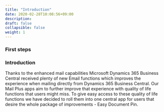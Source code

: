 ```yaml
---
title: "Introduction"
date: 2020-02-28T10:08:56+09:00
description: 
draft: false
collapsible: false
weight: 1
---
```

### First steps

### Introduction

Thanks to the enhanced mail capabilities Microsoft Dynamics 365 Business Central received plenty of new Email functions which improves the experience when mailing directly from Dynamics 365 Business Central. Our Mail Plus apps aim to further improve that experience with quality of life functions that users might miss. To give easy access to these quality of life functions we have decided to roll them into one central app for users that desire the whole package of improvements - Easy Document Pin.